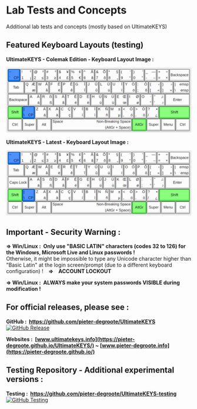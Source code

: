 # Lab Tests and Concepts

Additional lab tests and concepts (mostly based on UltimateKEYS)

## Featured Keyboard Layouts (testing)

**UltimateKEYS - Colemak Edition - Keyboard Layout Image&nbsp;:**

![UltimateKEYS - Colemak - Keyboard Layout Image](UltimateKEYS%20-%20Colemak/UltimateKEYS%20-%20Colemak%20(2x%20Backspace)%20-%20Keyboard%20Layout%20Image.png)

**UltimateKEYS - Latest - Keyboard Layout Image&nbsp;:**

![UltimateKEYS - Keyboard Layout Image](UltimateKEYS%20-%20Latest/UltimateKEYS%20-%20Keyboard%20Layout%20Image.png)

## Important - Security Warning&nbsp;:

**=&gt; Win/Linux : &nbsp;Only use "BASIC LATIN" characters (codes 32 to 126) for the Windows, Microsoft Live and Linux passwords !**  
Otherwise, it might be impossible to type any Unicode character higher than "Basic Latin" at the login screen/prompt (due to a different keyboard configuration) !&emsp;**=&gt;&emsp;ACCOUNT LOCKOUT**

**=&gt; Win/Linux : &nbsp;ALWAYS make your system passwords VISIBLE during modification !**

## For official releases, please see&nbsp;:

**GitHub&nbsp;: &nbsp;https://github.com/pieter-degroote/UltimateKEYS** &emsp;[![GitHub Release](https://img.shields.io/github/release/pieter-degroote/UltimateKEYS.svg)](https://github.com/pieter-degroote/UltimateKEYS/releases)

**Websites&nbsp;: &nbsp;[www.ultimatekeys.info](https://pieter-degroote.github.io/UltimateKEYS/) ~ [www.pieter-degroote.info](https://pieter-degroote.github.io/)**

## Testing Repository - Additional experimental versions&nbsp;:

**Testing&nbsp;: &nbsp;https://github.com/pieter-degroote/UltimateKEYS-testing** &emsp;[![GitHub Testing](https://img.shields.io/github/release/pieter-degroote/UltimateKEYS-testing.svg?label=testing)](https://github.com/pieter-degroote/UltimateKEYS-testing/releases)
